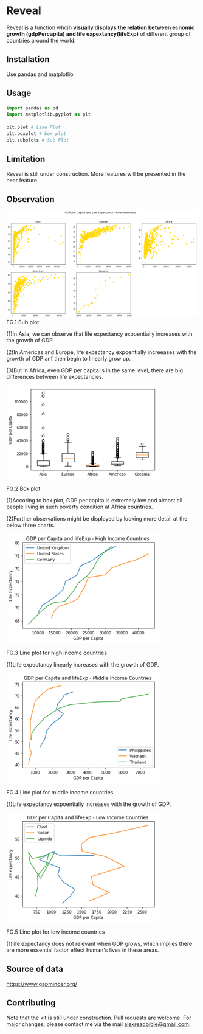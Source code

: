 # Reveal
Reveal is a function whcih **visually displays the relation between ecnomic growth (gdpPercapita) and life expextancy(lifeExp)** of different group of countries around the world.


## Installation
Use pandas and matplotlib


## Usage

```python
import pandas as pd
import matplotlib.pyplot as plt

plt.plot # Line Plot
plt.boxplot # box plot
plt.subplots # Sub Plot
```

## Limitation
Reveal is still under construction. More features will be presented in the near feature.


## Observation

![](images/five%20continents.png)
FG.1 Sub plot

(1)In Asia, we can observe that life expectancy expoentially increases with the growth of GDP. 

(2)In Americas and Europe, life expectancy expoentially increeases with the growth of GDP anf then begin to linearly grow up. 

(3)But in Africa, even GDP per capita is in the same level, there are big differences between life expectancies.


<img src="images/box%20plot.png" width="400">

FG.2 Box plot

(1)Accoring to box plot, GDP per capita is extremely low and almost all people living in such poverty condition at Africa countries. 

(2)Further observations might be displayed by looking more detail at the below three charts.  



<img src="images/High%20Income.png" width="400">

FG.3 Line plot for high income countries

(1)Life expectancy linearly increases with the growth of GDP. 




<img src="images/Middle%20Income.png" width="400">

FG.4 Line plot for middle income countries

(1)Life expectancy expoentially increases with the growth of GDP. 



<img src="images/Low%20Income.png" width="400">

FG.5 Line plot for low income countries

(1)life expectancy does not relevant when GDP grows, which implies there are more essential factor effect human's lives in these areas. 


## Source of data
https://www.gapminder.org/

## Contributing
Note that the kit is still under construction. Pull requests are welcome. 
For major changes, please contact me via the mail alexreadbible@gmail.com.
